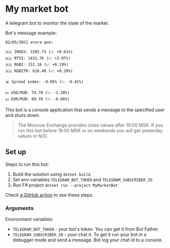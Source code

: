 # My market bot

A telegram bot to monitor the state of the market.

Bot's message example:

```
02/05/2021 итоги дня:

🇷🇺 IMOEX: 3392.73 (📈 +0.61%)
🇷🇺 RTSI: 1431.76 (📈 +2.07%)
🇷🇺 RGBI: 151.16 (📈 +0.19%)
🇷🇺 RGBITR: 616.48 (📈 +0.20%)

📊 Spread index: -0.05% (📉 -0.41%)

💵 USD/RUB: 74.70 (📉 -1.28%) 
💶 EUR/RUB: 89.78 (📉 -0.86%)
```

This bot is a console application that sends a message to the specified user and shuts down. 

> The Moscow Exchange provides close values after 19:00 MSK.
> If you run this bot before 19:00 MSK or on weekends you will get yesterday values or N/D.

## Set up

Steps to run this bot:

1. Build the solution using `dotnet build`.
2. Set env-variables `TELEGRAM_BOT_TOKEN` and `TELEGRAM_SUBSCRIBER_ID`
3. Run F# project `dotnet run --project MyMarketBot`

Check [a GitHub action](https://github.com/vorotynsky/MyMarketBot/blob/master/.github/workflows/evening.yml) to see these steps.

### Arguments

Environment variables:

 - `TELEGRAM_BOT_TOKEN` - your bot's token. You can get it from Bot Father.
 - `TELEGRAM_SUBSCRIBER_ID` - your chat it. To get it run your bot in a debugger mode and send a message. Bot log your chat id to a console. 

